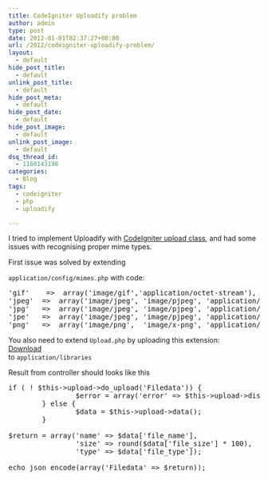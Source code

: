 ```yaml
---
title: CodeIgniter Uploadify problem
author: admin
type: post
date: 2012-01-01T02:37:27+00:00
url: /2012/codeigniter-uploadify-problem/
layout:
  - default
hide_post_title:
  - default
unlink_post_title:
  - default
hide_post_meta:
  - default
hide_post_date:
  - default
hide_post_image:
  - default
unlink_post_image:
  - default
dsq_thread_id:
  - 1160143198
categories:
  - Blog
tags:
  - codeigniter
  - php
  - uploadify

---
```

I tried to implement Uploadify with [CodeIgniter upload class][1], and had some issues with recognising proper mime types.

<!--more--> First issue was solved by extending 

`application/config/mimes.php` with code:

<pre class="brush: php; title: ; notranslate" title="">'gif'	=>	array('image/gif','application/octet-stream'),
'jpeg'	=>	array('image/jpeg', 'image/pjpeg', 'application/octet-stream'),
'jpg'	=>	array('image/jpeg', 'image/pjpeg', 'application/octet-stream'),
'jpe'	=>	array('image/jpeg', 'image/pjpeg', 'application/octet-stream'),
'png'	=>	array('image/png',  'image/x-png', 'application/octet-stream'),
</pre>

You also need to extend `Upload.php` by uploading this extension:  
<a class="button large red rect" href="http://commondatastorage.googleapis.com/spiderbucket/sources/MY_Upload.php" target="_blank">Download</a>  
to `application/libraries`

Result from controller should looks like this

<pre class="brush: php; title: ; notranslate" title="">if ( ! $this->upload->do_upload('Filedata')) {
                $error = array('error' => $this->upload->display_errors());
        } else {
                $data = $this->upload->data();
        }

$return = array('name' => $data['file_name'],
                'size' => round($data['file_size'] * 100),
                'type' => $data['file_type']);

echo json_encode(array('Filedata' => $return));
</pre>

 [1]: http://codeigniter.com/user_guide/libraries/file_uploading.html
